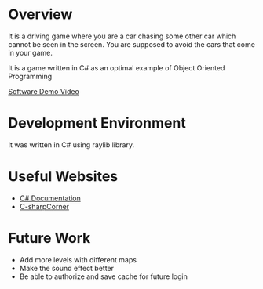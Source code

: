# Overview

It is a driving game where you are a car chasing some other car which cannot be seen in the screen. You are supposed to avoid the cars that come in your game.


It is a game written in C# as an optimal example of Object Oriented Programming


[Software Demo Video](https://youtu.be/lvZMAVCYaCI)

# Development Environment


It was written in C# using raylib library.


# Useful Websites


* [C# Documentation](https://learn.microsoft.com/en-us/dotnet/csharp/)
* [C-sharpCorner](https://www.c-sharpcorner.com/article/c-sharp-list/)

# Future Work


* Add more levels with different maps
* Make the sound effect better
* Be able to authorize and save cache for future login